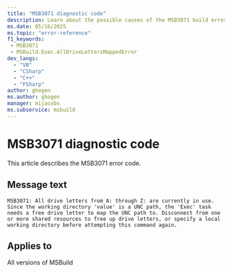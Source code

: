 ```yaml
---
title: "MSB3071 diagnostic code"
description: Learn about the possible causes of the MSB3071 build error, and get troubleshooting tips.
ms.date: 05/16/2025
ms.topic: "error-reference"
f1_keywords:
 - MSB3071
 - MSBuild.Exec.AllDriveLettersMappedError
dev_langs:
  - "VB"
  - "CSharp"
  - "C++"
  - "FSharp"
author: ghogen
ms.author: ghogen
manager: mijacobs
ms.subservice: msbuild
---
```


# MSB3071 diagnostic code

<!-- :::ErrorDefinitionDescription::: -->
<!-- :::editable-content name="introDescription"::: -->
This article describes the MSB3071 error code.
<!-- :::editable-content-end::: -->

## Message text

<!-- :::editable-content name="messageText"::: -->
`MSB3071: All drive letters from A: through Z: are currently in use. Since the working directory 'value' is a UNC path, the 'Exec' task needs a free drive letter to map the UNC path to. Disconnect from one or more shared resources to free up drive letters, or specify a local working directory before attempting this command again.`
<!-- :::editable-content-end::: -->
<!-- MSB3071: All drive letters from A: through Z: are currently in use. Since the working directory "{0}" is a UNC path, the "Exec" task needs a free drive letter to map the UNC path to. Disconnect from one or more shared resources to free up drive letters, or specify a local working directory before attempting this command again. -->

<!-- :::editable-content name="postOutputDescription"::: -->
<!--
{StrBegin="MSB3071: "}LOCALIZATION: "Exec", "A:", and "Z:" should not be localized.
-->
<!-- :::editable-content-end::: -->
<!-- :::ErrorDefinitionDescription-end::: -->

## Applies to

All versions of MSBuild
